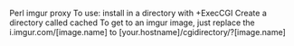Perl imgur proxy
To use: install in a directory with +ExecCGI
Create a directory called cached
To get to an imgur image, just replace the i.imgur.com/[image.name] to [your.hostname]/cgidirectory/?[image.name]
